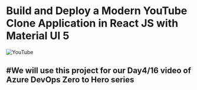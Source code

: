 # Build and Deploy a Modern YouTube Clone Application in React JS with Material UI 5

![YouTube](https://i.ibb.co/4R5RkmW/Thumbnail-5.png)

## #We will use this project for our Day4/16 video of Azure DevOps Zero to Hero series
